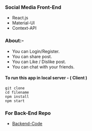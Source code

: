 ### Social Media Front-End 

* React.js
* Material-UI
* Context-API

### About:-

* You can Login/Register.
* You can share post.
* You can Like / Dislike post.
* You can chat with your friends.

####  To run this app in local server - ( Client ) 

```
git clone 
cd filename
npm install
npm start 
```

### For Back-End Repo

* [Backend-Code](https://github.com/amisha26/Social-Media-BackEnd)